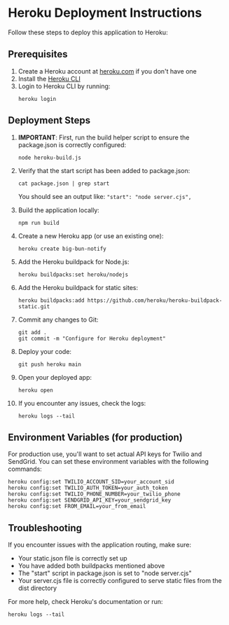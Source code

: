 
# Heroku Deployment Instructions

Follow these steps to deploy this application to Heroku:

## Prerequisites

1. Create a Heroku account at [heroku.com](https://heroku.com) if you don't have one
2. Install the [Heroku CLI](https://devcenter.heroku.com/articles/heroku-cli)
3. Login to Heroku CLI by running:
   ```
   heroku login
   ```

## Deployment Steps

1. **IMPORTANT**: First, run the build helper script to ensure the package.json is correctly configured:
   ```
   node heroku-build.js
   ```

2. Verify that the start script has been added to package.json:
   ```
   cat package.json | grep start
   ```
   You should see an output like: `"start": "node server.cjs",`

3. Build the application locally:
   ```
   npm run build
   ```

4. Create a new Heroku app (or use an existing one):
   ```
   heroku create big-bun-notify
   ```
   
5. Add the Heroku buildpack for Node.js:
   ```
   heroku buildpacks:set heroku/nodejs
   ```
   
6. Add the Heroku buildpack for static sites:
   ```
   heroku buildpacks:add https://github.com/heroku/heroku-buildpack-static.git
   ```
   
7. Commit any changes to Git:
   ```
   git add .
   git commit -m "Configure for Heroku deployment"
   ```
   
8. Deploy your code:
   ```
   git push heroku main
   ```
   
9. Open your deployed app:
   ```
   heroku open
   ```

10. If you encounter any issues, check the logs:
    ```
    heroku logs --tail
    ```

## Environment Variables (for production)

For production use, you'll want to set actual API keys for Twilio and SendGrid. You can set these environment variables with the following commands:

```
heroku config:set TWILIO_ACCOUNT_SID=your_account_sid
heroku config:set TWILIO_AUTH_TOKEN=your_auth_token
heroku config:set TWILIO_PHONE_NUMBER=your_twilio_phone
heroku config:set SENDGRID_API_KEY=your_sendgrid_key
heroku config:set FROM_EMAIL=your_from_email
```

## Troubleshooting

If you encounter issues with the application routing, make sure:
- Your static.json file is correctly set up
- You have added both buildpacks mentioned above
- The "start" script in package.json is set to "node server.cjs"
- Your server.cjs file is correctly configured to serve static files from the dist directory

For more help, check Heroku's documentation or run:
```
heroku logs --tail
```
